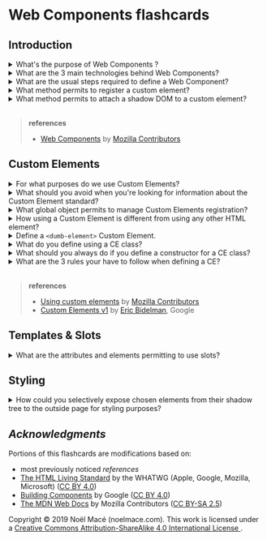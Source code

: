 # Web Components flashcards

## Introduction

<details><summary>What's the purpose of Web Components ?</summary>
<p>

- create **reusable** components
- w/ vanilla JS/HTML/CSS only!
- without fear of code collisions

</p>
</details>

<details>
<summary>What are the 3 main technologies behind Web Components?</summary>
<p>

- Custom elements
- Shadow DOM
- HTML Templates

</p>
</details>

<details>
<summary>What are the usual steps required to define a Web Component?</summary>
<p>

1. **Create a class or a function** in which you specify your web component **functionality**
2. **register** your custom element
3. _(optional)_ **attach a shadow DOM** to the custom element
4. _(optional)_ **define an HTML template** using `<template>` and `<slot>`, **clone** the template and **attach it** to
   your shadow DOM.

You can now use your custom element wherever you like on your page, just like you would any regular HTML element.

</p>
</details>

<details>
<summary>What method permits to register a custom element?</summary>
<p>

```javascript
CustomElementRegistry.define();
```

Passing it:

1. the element name to be defined
2. the class or function in which its functionality is specified
3. (optionally) what element it inherits from

</p>
</details>

<details>
<summary>What method permits to attach a shadow DOM to a custom element?</summary>
<p>

```javascript
Element.attachShadow();
```

</p>
</details>

<br>

> **references**
>
> - [Web Components](https://developer.mozilla.org/en-US/docs/Web/Web_Components)
>   by [Mozilla Contributors](https://developer.mozilla.org/en-US/docs/Web/Web_Components$history)

## Custom Elements

<details>
<summary>For what purposes do we use Custom Elements?</summary>
<p>

- create **new HTML tags**
- beef-up existing HTML tags
- or extend the components other developers have authored

</p>
</details>

<details>
<summary>
What should you avoid when you're looking for information about the Custom Element standard?
</summary>
<p>

To confuse it with the "v0 version", a [working draft](https://www.w3.org/TR/2016/WD-custom-elements-20160226/) which
have only been implemented [by Chrome & Opera](https://caniuse.com/#feat=custom-elements).

The actual (or v1) Custom Element standard is the one defined in the [WHATWG html living
standard](https://html.spec.whatwg.org/multipage/custom-elements.html#custom-elements), and now supported by [most
browsers](https://caniuse.com/#feat=custom-elementsv1).

</p>
</details>

<details>
<summary>What global object permits to manage Custom Elements registration?</summary>
<p>

```javascript
Window.customElements;
```

</p>
</details>

<details>
<summary>
How using a Custom Element is different from using any other HTML element?
</summary>
<p>

**It's NOT!**

A Custom Element constructor **needs** to extend the
[`HTMLElement`](https://developer.mozilla.org/en-US/docs/Web/API/HTMLElement)
interface in order to inherit the entire DOM API!

</p>
</details>

<details>
<summary>Define a <code>&lt;dumb-element&gt;</code> Custom Element.</summary>
<p>

```javascript
class DumbElement extends HTMLElement {...}
window.customElements.define('dumb-element', DumbElement);

// Or use an anonymous class if you don't want a named constructor in current scope.
window.customElements.define('dumb-element', class extends HTMLElement {...});
```

</p>
</details>

<details>
<summary>What do you define using a CE class?</summary>
<p>

The CE public JavaScript API and some of its behavior.

For example, you could define how to "open" an `<app-drawer>` CE like so:

```javascript
class AppDrawer extends HTMLElement {

  // A getter/setter for an open property.
  get open() {
    return this.hasAttribute('open');
  }

  set open(val) {
    // Reflect the value of the open property as an HTML attribute.
    if (val) {
      this.setAttribute('open', '');
    } else {
      this.removeAttribute('open');
    }
    this.toggleDrawer();
  }

    // Can define constructor arguments if you wish.
  constructor() {
    super();

    // Setup a click listener on <app-drawer> itself.
    this.addEventListener('click', e => {
      this.toggleDrawer();
    });
  }

  toggleDrawer() {
    ...
  }
}
```

</p>
</details>

<details>
<summary>
What should you always do if you define a constructor for a CE class?
</summary>
<p>

If you define a constructor, always call super() first!
This is specific to CE and required by the spec.

</p>
</details>

<details>
<summary>What are the 3 rules your have to follow when defining a CE?</summary>
<p>

(@rules) The name of a custom element **must contain a dash** (-).

> So `<x-tags>`, `<my-element>`, and `<my-awesome-app>` are all valid names, while `<tabs>` and `<foo_bar>` are not.
> This requirement is so the HTML parser can distinguish custom elements from regular elements. It also ensures forward compatibility when new tags are added to HTML.

(@rules) You can't register the same tag more than **once**.

> Attempting to do so will throw a DOMException.

(@rules) Custom elements cannot be **self-closing**.

> This is because HTML only allows a few elements to be self-closing. Always write a closing tag (<app-drawer></app-drawer>).

</p>
</details>

<br>

> **references**
>
> - [Using custom elements](https://developer.mozilla.org/en-US/docs/Web/Web_js/components/Using_custom_elements)
>   by [Mozilla Contributors](https://developer.mozilla.org/en-US/docs/Web/Web_js/components/Using_custom_elements$history)
> - [Custom Elements v1](https://developers.google.com/web/fundamentals/web-js/components/customelements)
>   by [Eric Bidelman](https://developers.google.com/web/resources/contributors/ericbidelman), Google

## Templates & Slots

<details>
<summary>What are the attributes and elements permitting to use slots?</summary>
<p>

Inside a template or your WC, use the [`<slot>`](https://developer.mozilla.org/en-US/docs/Web/HTML/Element/slot) element
in order to define a placeholder:

```javascript
customElements.define(
  "my-element",
  class extends HTMLElement {
    constructor() {
      super();

      const shadow = this.attachShadow({ mode: "open" });
      const container = document.createElement("div");

      container.innerHTML = `
        <slot name="title"></slot>
      `;

      shadow.appendChild(container);
    }
  }
);
```

Use the [`slot`](https://developer.mozilla.org/fr/docs/Web/HTML/Attributs_universels#attr-slot) attribute to define the
content for this slot:

```html
<my-element>
  <span slot="title">Hello World!</span>
</my-element>
```

You can also use one anonymous slot by removing the `name` attribute and the `slot` attribute value.

</p>
</details>

## Styling

<details>
<summary>How could you selectively expose chosen elements from their shadow tree to the outside page for styling purposes?</summary>
<p>

You can use [CSS Shadow Parts](https://drafts.csswg.org/css-shadow-parts/) for that!

The **experimental** [`::part`](https://developer.mozilla.org/en-US/docs/Web/CSS/::part) CSS pseudo-element permits to
select an element within a shadow tree that has a matching `part` attribute.

Here is an example:

<!-- markdownlint-disable no-emphasis-as-heading -->

**light tree**

```html
<style>
  custom-element::part(hello-world) {
    color: red;
  }
</style>
<custom-element></custom-element>
```

**shadow tree (in your WC)**

```html
<div part="hello-world">Hello World!</div>
```

> :warning: **highly experimental**
>
> This feature is only at the first stage for W3C specification ("First Public Working Draft").
> It's only supported by Chrome 73 and Firefox 69 behind the `layout.css.shadow-parts.enabled` preference.
> Check the [explainer](https://github.com/fergald/docs/blob/master/explainers/css-shadow-parts-1.md),
> [Editor's Draft](https://drafts.csswg.org/css-shadow-parts/) and
> [issues](https://github.com/w3c/csswg-drafts/labels/css-shadow-parts-1) before using it in production, and be prepared
> for changes!

</p>
</details>

## _Acknowledgments_

Portions of this flashcards are modifications based on:

- most previously noticed _references_
- [The HTML Living Standard](https://html.spec.whatwg.org/) by the WHATWG (Apple, Google, Mozilla, Microsoft) ([CC BY 4.0][by4])
- [Building Components](https://developers.google.com/web/fundamentals/web-js/components/) by Google ([CC BY 4.0][by4])
- [The MDN Web Docs](https://developer.mozilla.org/en-US/) by Mozilla Contributors ([CC BY-SA 2.5][bysa25])

Copyright © 2019 Noël Macé (noelmace.com). This work is licensed under a
<a rel="license" href="http://creativecommons.org/licenses/by-sa/4.0/">
Creative Commons Attribution-ShareAlike 4.0 International License
</a>.

<!-- references -->

[by4]: https://creativecommons.org/licenses/by/4.0/
[bysa25]: http://creativecommons.org/licenses/by-sa/2.5/
